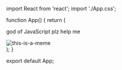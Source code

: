 import React from 'react';
import './App.css';

function App() {
  return (
    <div className="App">
      <p>god of JavaScript plz help me</p>
      <img alt="this-is-a-meme" src="https://pics.me.me/please-help-me-please-help-me-save-the-cat-48803718.png"/>
    </div>
  );
}

export default App;
